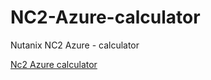 # NC2-Azure-calculator
Nutanix NC2 Azure - calculator

[Nc2 Azure calculator]([https://storagereportazure.blob.core.windows.net/$web/Nutanix/calc-NC2-Azure.html])


